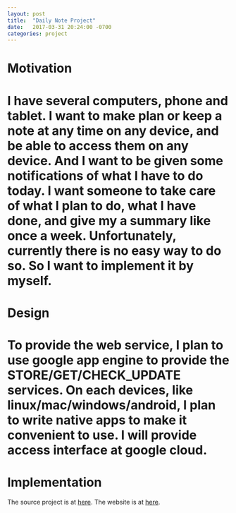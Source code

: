 ```yaml
---
layout: post
title:  "Daily Note Project"
date:   2017-03-31 20:24:00 -0700
categories: project
---
```

<h1>Motivation<h1>
I have several computers, phone and tablet. I want to make plan or keep a note
at any time on any device, and be able to access them on any device. And I want
to be given some notifications of what I have to do today. I want someone to
take care of what I plan to do, what I have done, and give my a summary like
once a week. Unfortunately, currently there is no easy way to do so.
So I want to implement it by myself.

<h1>Design<h1>
To provide the web service, I plan to use google app engine to provide the
STORE/GET/CHECK_UPDATE services. On each devices, like linux/mac/windows/android,
I plan to write native apps to make it convenient to use. I will provide
access interface at google cloud.

<h1>Implementation</h1>

The source project is at [here](https://github.com/yabincui/dailynote).
The website is at [here](dailynote-163304.appspot.com).
